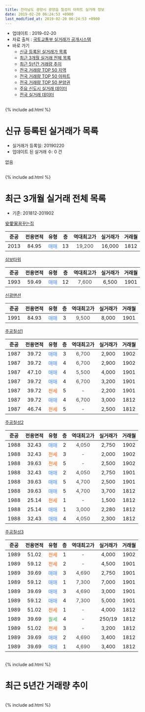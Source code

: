 ```yaml
---
title: 전라남도 광양시 광양읍 칠성리 아파트 실거래 정보
date: 2019-02-20 06:24:53 +0900
last_modified_at: 2019-02-20 06:24:53 +0900
---
```


* 업데이트 : 2019-02-20
* 자료 출처 : [국토교통부 실거래가 공개시스템](http://rt.molit.go.kr)
* 바로 가기
    * [신규 등록된 실거래가 목록](#신규-등록된-실거래가-목록)
    * [최근 3개월 실거래 전체 목록](#최근-3개월-실거래-전체-목록)
    * [최근 5년간 거래량 추이](#최근-5년간-거래량-추이)
    * [전국 거래량 TOP 50 지역](https://inasie.github.io/apt-trade-info/최근-3개월-전국에서-가장-거래가-많이-발생한-지역)
    * [전국 거래량 TOP 50 아파트](https://inasie.github.io/apt-trade-info/최근-3개월-전국에서-가장-거래가-많이-발생한-아파트)
    * [전국 거래량 TOP 50 분양권](https://inasie.github.io/apt-trade-info/최근-3개월-전국에서-가장-거래가-많이-발생한-분양권)
    * [주요 신도시 실거래 데이터](https://inasie.github.io/apt-trade-info/주요-신도시)
    * [전국 실거래 데이터](https://inasie.github.io/apt-trade-info/전국)
<br>
{% include ad.html %}
<br>

# 신규 등록된 실거래가 목록
* 실거래가 등록일: 20190220
* 업데이트 된 실거래 수: 0 건

없음

<br>
{% include ad.html %}
<br>

# 최근 3개월 실거래 전체 목록
* 기준: 201812-201902


[安愛家꿈꾸는집](https://search.naver.com/search.naver?query=%EC%A0%84%EB%9D%BC%EB%82%A8%EB%8F%84+%EA%B4%91%EC%96%91%EC%8B%9C+%EA%B4%91%EC%96%91%EC%9D%8D+%EC%B9%A0%EC%84%B1%EB%A6%AC+%E5%AE%89%E6%84%9B%E5%AE%B6%EA%BF%88%EA%BE%B8%EB%8A%94%EC%A7%91)

|준공|전용면적|유형|층|역대최고가|실거래가|거래월|
|:---:|:---:|:---:|:---:|:---:|:---:|:---:|
|2013|84.95|<span style="color:#4285f3">매매</span>|13|<span style="color:#444444">19,200</span>|16,000|1812|

[삼보타워](https://search.naver.com/search.naver?query=%EC%A0%84%EB%9D%BC%EB%82%A8%EB%8F%84+%EA%B4%91%EC%96%91%EC%8B%9C+%EA%B4%91%EC%96%91%EC%9D%8D+%EC%B9%A0%EC%84%B1%EB%A6%AC+%EC%82%BC%EB%B3%B4%ED%83%80%EC%9B%8C)

|준공|전용면적|유형|층|역대최고가|실거래가|거래월|
|:---:|:---:|:---:|:---:|:---:|:---:|:---:|
|1993|59.49|<span style="color:#4285f3">매매</span>|12|<span style="color:#444444">7,600</span>|6,500|1901|

[신광맨션](https://search.naver.com/search.naver?query=%EC%A0%84%EB%9D%BC%EB%82%A8%EB%8F%84+%EA%B4%91%EC%96%91%EC%8B%9C+%EA%B4%91%EC%96%91%EC%9D%8D+%EC%B9%A0%EC%84%B1%EB%A6%AC+%EC%8B%A0%EA%B4%91%EB%A7%A8%EC%85%98)

|준공|전용면적|유형|층|역대최고가|실거래가|거래월|
|:---:|:---:|:---:|:---:|:---:|:---:|:---:|
|1991|84.93|<span style="color:#4285f3">매매</span>|3|<span style="color:#444444">9,500</span>|8,000|1901|

[주공칠성1](https://search.naver.com/search.naver?query=%EC%A0%84%EB%9D%BC%EB%82%A8%EB%8F%84+%EA%B4%91%EC%96%91%EC%8B%9C+%EA%B4%91%EC%96%91%EC%9D%8D+%EC%B9%A0%EC%84%B1%EB%A6%AC+%EC%A3%BC%EA%B3%B5%EC%B9%A0%EC%84%B11)

|준공|전용면적|유형|층|역대최고가|실거래가|거래월|
|:---:|:---:|:---:|:---:|:---:|:---:|:---:|
|1987|39.72|<span style="color:#4285f3">매매</span>|3|<span style="color:#444444">6,700</span>|2,900|1902|
|1987|39.72|<span style="color:#4285f3">매매</span>|4|<span style="color:#444444">6,700</span>|2,900|1902|
|1987|47.10|<span style="color:#4285f3">매매</span>|4|<span style="color:#444444">5,500</span>|4,000|1901|
|1987|39.72|<span style="color:#4285f3">매매</span>|4|<span style="color:#444444">6,700</span>|3,200|1901|
|1987|39.72|<span style="color:#ff5a00">전세</span>|5|<span style="color:#444444">-</span>|2,200|1901|
|1987|39.72|<span style="color:#4285f3">매매</span>|4|<span style="color:#444444">6,700</span>|3,000|1812|
|1987|46.74|<span style="color:#ff5a00">전세</span>|5|<span style="color:#444444">-</span>|2,500|1812|

[주공칠성2](https://search.naver.com/search.naver?query=%EC%A0%84%EB%9D%BC%EB%82%A8%EB%8F%84+%EA%B4%91%EC%96%91%EC%8B%9C+%EA%B4%91%EC%96%91%EC%9D%8D+%EC%B9%A0%EC%84%B1%EB%A6%AC+%EC%A3%BC%EA%B3%B5%EC%B9%A0%EC%84%B12)

|준공|전용면적|유형|층|역대최고가|실거래가|거래월|
|:---:|:---:|:---:|:---:|:---:|:---:|:---:|
|1988|32.43|<span style="color:#4285f3">매매</span>|2|<span style="color:#444444">4,050</span>|2,750|1902|
|1988|32.43|<span style="color:#ff5a00">전세</span>|3|<span style="color:#444444">-</span>|2,000|1902|
|1988|39.63|<span style="color:#ff5a00">전세</span>|5|<span style="color:#444444">-</span>|2,500|1902|
|1988|32.43|<span style="color:#4285f3">매매</span>|2|<span style="color:#444444">4,050</span>|2,750|1901|
|1988|39.63|<span style="color:#4285f3">매매</span>|5|<span style="color:#444444">4,700</span>|2,500|1901|
|1988|39.63|<span style="color:#4285f3">매매</span>|5|<span style="color:#444444">4,700</span>|3,700|1812|
|1988|25.14|<span style="color:#ff5a00">전세</span>|1|<span style="color:#444444">-</span>|1,500|1812|
|1988|25.14|<span style="color:#4285f3">매매</span>|1|<span style="color:#444444">3,000</span>|2,280|1812|
|1988|32.43|<span style="color:#4285f3">매매</span>|4|<span style="color:#444444">4,050</span>|2,300|1812|

[주공칠성3](https://search.naver.com/search.naver?query=%EC%A0%84%EB%9D%BC%EB%82%A8%EB%8F%84+%EA%B4%91%EC%96%91%EC%8B%9C+%EA%B4%91%EC%96%91%EC%9D%8D+%EC%B9%A0%EC%84%B1%EB%A6%AC+%EC%A3%BC%EA%B3%B5%EC%B9%A0%EC%84%B13)

|준공|전용면적|유형|층|역대최고가|실거래가|거래월|
|:---:|:---:|:---:|:---:|:---:|:---:|:---:|
|1989|51.02|<span style="color:#ff5a00">전세</span>|1|<span style="color:#444444">-</span>|4,000|1902|
|1989|59.12|<span style="color:#ff5a00">전세</span>|2|<span style="color:#444444">-</span>|4,500|1901|
|1989|39.69|<span style="color:#4285f3">매매</span>|3|<span style="color:#444444">4,690</span>|2,750|1901|
|1989|59.12|<span style="color:#4285f3">매매</span>|1|<span style="color:#444444">7,300</span>|7,000|1901|
|1989|39.69|<span style="color:#4285f3">매매</span>|3|<span style="color:#444444">4,690</span>|3,000|1901|
|1989|59.12|<span style="color:#4285f3">매매</span>|4|<span style="color:#444444">7,300</span>|5,000|1901|
|1989|51.02|<span style="color:#ff5a00">전세</span>|1|<span style="color:#444444">-</span>|4,000|1812|
|1989|39.69|<span style="color:#34a853">월세</span>|4|<span style="color:#444444">-</span>|250/19|1812|
|1989|51.02|<span style="color:#ff5a00">전세</span>|3|<span style="color:#444444">-</span>|3,200|1812|
|1989|39.69|<span style="color:#4285f3">매매</span>|2|<span style="color:#444444">4,690</span>|3,400|1812|
|1989|39.69|<span style="color:#4285f3">매매</span>|1|<span style="color:#444444">4,690</span>|3,400|1812|


<br>
{% include ad.html %}
<br>

# 최근 5년간 거래량 추이


<div style="width:100%;">
    <canvas id="deal_progress" height="200"></canvas>
</div>

<script>
new Chart(document.getElementById("deal_progress"), {
    type: 'line',
    data: {
        labels: ['201402','201403','201404','201405','201406','201407','201408','201409','201410','201411','201412','201501','201502','201503','201504','201505','201506','201507','201508','201509','201510','201511','201512','201601','201602','201603','201604','201605','201606','201607','201608','201609','201610','201611','201612','201701','201702','201703','201704','201705','201706','201707','201708','201709','201710','201711','201712','201801','201802','201803','201804','201805','201806','201807','201808','201809','201810','201811','201812','201901','201902'],
        datasets: [{
            label: '매매',
            pointRadius: 1,
            data: [5, 13, 8, 12, 7, 6, 11, 9, 7, 9, 13, 9, 4, 22, 19, 10, 6, 10, 9, 7, 16, 5, 8, 9, 7, 10, 13, 9, 15, 24, 7, 9, 8, 12, 7, 4, 10, 15, 10, 10, 11, 5, 11, 12, 12, 8, 7, 4, 11, 16, 12, 10, 10, 7, 10, 0, 9, 8, 7, 10, 3],
            borderColor: "rgba(255, 201, 14, 1)",
            backgroundColor: "rgba(255, 201, 14, 0.5)",
            fill: false,
            lineTension: 0
        },{
            label: '전월세',
            pointRadius: 1,
            data: [6, 2, 7, 2, 4, 9, 5, 1, 5, 6, 5, 6, 5, 9, 6, 2, 3, 6, 5, 1, 7, 6, 3, 2, 3, 3, 1, 6, 1, 3, 4, 3, 3, 5, 3, 2, 4, 1, 2, 2, 0, 3, 4, 5, 2, 3, 4, 2, 1, 3, 2, 3, 2, 2, 4, 1, 7, 3, 5, 2, 3],
            borderColor: "rgba(0, 141, 185, 1)",
            backgroundColor: "rgba(0, 141, 185, 0.5)",
            fill: false,
            lineTension: 0
        }
        ]
    },
    options: {
        responsive: true,
        title: {
            display: false
        },
        tooltips: {
            mode: 'index',
            intersect: false
        },
        hover: {
            mode: 'nearest',
            intersect: true
        },
        scales: {
            xAxes: [{
                display: true,
                scaleLabel: {
                    display: true,
                    labelString: '년/월'
                }
            }],
            yAxes: [{
                display: true,
                ticks: {
                    suggestedMin: 0,
                },
                scaleLabel: {
                    display: true,
                    labelString: '실거래 수'
                }
            }]
        }
    }
});

</script>


<br>
{% include ad.html %}
<br>

